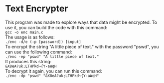 
# Text Encrypter

This program was made to explore ways that data might be encrypted. To use it, you can build the code with this command:   
    ```
    gcc -o enc main.c
    ```   
The usage is as follows:   
    ```
    ./enc -d/e (-p [password]) [input]
    ```   
To encrypt the string "A little piece of text." with the password "pswd", you can use the following command:   
    ```
    ./enc -ep "pswd" "A little piece of text."
    ```   
It produces this string:   
    ```
    &X8eA?uk;LTHPkd~{Y-aWqH
    ```   
To decrypt it again, you can run this command:   
    ```
    ./enc -dp "pswd" "&X8eA?uk;LTHPkd~{Y-aWqH"
    ```   
